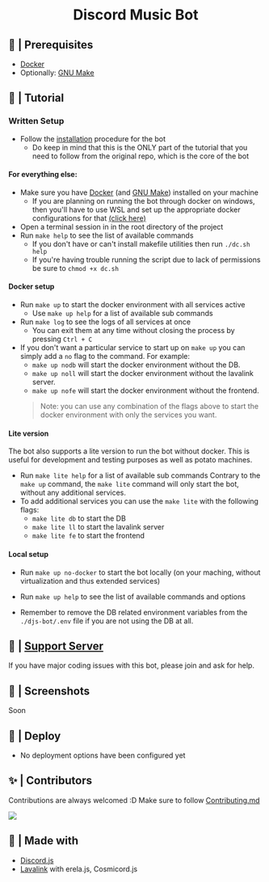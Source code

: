 <h1 align="center"> Discord Music Bot </h1>

## 🚧 | Prerequisites

- [Docker](https://www.docker.com/)
- Optionally: [GNU Make](https://www.gnu.org/software/make/)

## 📝 | Tutorial

### Written Setup

- Follow the [installation](https://github.com/BioCla/Discord-MusicBot/blob/feature/DJSv14/djs-bot/README.md) procedure for the bot
  - Do keep in mind that this is the ONLY part of the tutorial that you need to follow from the original repo, which is the core of the bot

#### For everything else:
- Make sure you have [Docker](https://www.docker.com/) (and [GNU Make](https://www.gnu.org/software/make/)) installed on your machine
  - If you are planning on running the bot through docker on windows, then you'll have to use WSL and set up the appropriate docker configurations for that [(click here)](https://docs.docker.com/desktop/windows/wsl/)
- Open a terminal session in in the root directory of the project
- Run `make help` to see the list of available commands
  - If you don't have or can't install makefile utilities then run `./dc.sh help`
  - If you're having trouble running the script due to lack of permissions be sure to `chmod +x dc.sh`

#### Docker setup

- Run `make up` to start the docker environment with all services active
  - Use `make up help` for a list of available sub commands
- Run `make log` to see the logs of all services at once
  - You can exit them at any time without closing the process by pressing `Ctrl + C`
- If you don't want a particular service to start up on `make up` you can simply add a `no` flag to the command. For example:
  - `make up nodb` will start the docker environment without the DB.
  - `make up noll` will start the docker environment without the lavalink server.
  - `make up nofe` will start the docker environment without the frontend.
  > Note: you can use any combination of the flags above to start the docker environment with only the services you want.

#### Lite version

The bot also supports a lite version to run the bot without docker. This is useful for development and testing purposes as well as potato machines.
- Run `make lite help` for a list of available sub commands
Contrary to the `make up` command, the `make lite` command will only start the bot, without any additional services.
- To add additional services you can use the `make lite` with the following flags:
  - `make lite db` to start the DB
  - `make lite ll` to start the lavalink server
  - `make lite fe` to start the frontend

#### Local setup

- Run `make up no-docker` to start the bot locally (on your maching, without virtualization and thus extended services)

- Run `make up help` to see the list of available commands and options
- Remember to remove the DB related environment variables from the `./djs-bot/.env` file if you are not using the DB at all.

## 📝 | [Support Server](https://discord.gg/sbySMS7m3v)

If you have major coding issues with this bot, please join and ask for help.

## 📸 | Screenshots

Soon

## 🚀 | Deploy

- No deployment options have been configured yet

## ✨ | Contributors

Contributions are always welcomed :D Make sure to follow [Contributing.md](/CONTRIBUTING.md)

<a href="https://github.com/SudhanPlayz/Discord-MusicBot/graphs/contributors">
  <img src="https://contributors-img.web.app/image?repo=SudhanPlayz/Discord-MusicBot" />
</a>

## 🌟 | Made with

- [Discord.js](https://discord.js.org/)
- [Lavalink](https://github.com/freyacodes/Lavalink) with erela.js, Cosmicord.js
